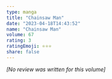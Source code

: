 ```yaml
---
type: manga
title: "Chainsaw Man"
date: "2023-04-18T14:43:52"
name: "Chainsaw Man"
volume: 67
rating: 3
ratingEmoji: ⭐️⭐️⭐️
share: false
---
```


*[No review was written for this volume]*
